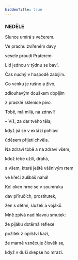 ```yaml
---
hiddenTitle: true
---
```


### NEDĚLE

Slunce umírá s večerem. 

Ve prachu zvířeném davy 

vesele proudí Praterem. 

Lid jednou v týdnu se baví.

Čas nudný v hospodě zabíjím. 

Co venku je rušno a živo, 

zdlouhavým douškem dopíjím 

z prasklé sklenice pivo.

Tobě, má milá, na zdraví! 

– Víš, za dar tvého těla, 

když jsi se v extázi pohlaví 

úděsem přijetí chvěla.

Na zdraví tobě a na zdraví všem, 

kdož tebe užili, drahá, 

a všem, které ještě vášnivým rtem 

ve křeči zulíbáš nahá!

Kol oken hrne se v soumraku 

dav příručích, prostitutek, 

žen s dětmi, služek a vojáků. 

Mně zpívá nad hlavou smutek:

že pijáku dotěrná reflexe 

požitek z opilství kazí, 

že marně vzněcuje člověk se, 

když v duši skepse ho mrazí.
